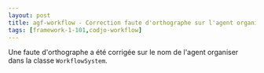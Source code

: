 ```yaml
---
layout: post
title: agf-workflow - Correction faute d'orthographe sur l'agent organiser
tags: [framework-1-101,codjo-workflow]
---
```

Une faute d'orthographe a été corrigée sur le nom de l'agent organiser dans la classe ```WorkflowSystem```.